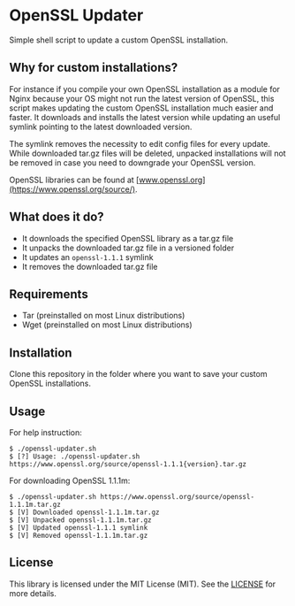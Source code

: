 # OpenSSL Updater

Simple shell script to update a custom OpenSSL installation.

## Why for custom installations?

For instance if you compile your own OpenSSL installation as a module for Nginx because your OS might not run the latest version of OpenSSL, this script makes updating the custom OpenSSL installation much easier and faster. It downloads and installs the latest version while updating an useful symlink pointing to the latest downloaded version.

The symlink removes the necessity to edit config files for every update. While downloaded tar.gz files will be deleted, unpacked installations will not be removed in case you need to downgrade your OpenSSL version.

OpenSSL libraries can be found at [www.openssl.org](https://www.openssl.org/source/).

## What does it do?

- It downloads the specified OpenSSL library as a tar.gz file  
- It unpacks the downloaded tar.gz file in a versioned folder 
- It updates an `openssl-1.1.1` symlink
- It removes the downloaded tar.gz file

## Requirements

- Tar (preinstalled on most Linux distributions)
- Wget (preinstalled on most Linux distributions)

## Installation

Clone this repository in the folder where you want to save your custom OpenSSL installations.

## Usage

For help instruction:

```
$ ./openssl-updater.sh
$ [?] Usage: ./openssl-updater.sh https://www.openssl.org/source/openssl-1.1.1{version}.tar.gz
```

For downloading OpenSSL 1.1.1m:

```
$ ./openssl-updater.sh https://www.openssl.org/source/openssl-1.1.1m.tar.gz
$ [V] Downloaded openssl-1.1.1m.tar.gz
$ [V] Unpacked openssl-1.1.1m.tar.gz
$ [V] Updated openssl-1.1.1 symlink
$ [V] Removed openssl-1.1.1m.tar.gz
```

## License

This library is licensed under the MIT License (MIT). See the [LICENSE](LICENSE.md) for more details.

